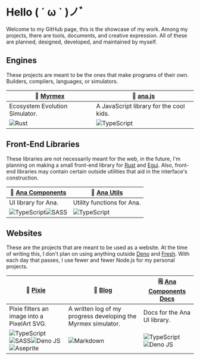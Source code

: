 # Hello ( ´ ω ` )ノﾞ
Welcome to my GitHub page, this is the showcase of my work. Among my projects, there are tools, documents, and creative expression. All of these are planned, designed, developed, and maintained by myself. 

## Engines
These projects are meant to be the ones that make programs of their own. Builders, compilers, languages, or simulators. 

| 🐜 [Myrmex](https://github.com/CarcajadaArtificial/Myrmex) | 🏴 [ana.js](https://github.com/CarcajadaArtificial/ana.js) |
|---|---|
| Ecosystem Evolution Simulator. | A JavaScript library for the cool kids. |
| ![Rust](https://img.shields.io/badge/rust-%23000000.svg?style=for-the-badge&logo=rust&logoColor=white) | ![TypeScript](https://img.shields.io/badge/typescript-%23007ACC.svg?style=for-the-badge&logo=typescript&logoColor=white) |

## Front-End Libraries
These libraries are not necessarily meant for the web, in the future, I'm planning on making a small front-end library for [Rust](https://www.rust-lang.org) and [Egui](https://github.com/emilk/egui). Also, front-end libraries may contain certain outside utilities that aid in the interface's construction.

| 🧱 [Ana Components](https://github.com/CarcajadaArtificial/ana-components) | 📐 [Ana Utils](https://github.com/CarcajadaArtificial/ana-utils) |
|---|---|
| UI library for Ana. | Utility functions for Ana. |
| ![TypeScript](https://img.shields.io/badge/typescript-%23007ACC.svg?style=for-the-badge&logo=typescript&logoColor=white)![SASS](https://img.shields.io/badge/SASS-hotpink.svg?style=for-the-badge&logo=SASS&logoColor=white) | ![TypeScript](https://img.shields.io/badge/typescript-%23007ACC.svg?style=for-the-badge&logo=typescript&logoColor=white) |

## Websites
These are the projects that are meant to be used as a website. At the time of writing this, I don't plan on using anything outside [Deno](https://deno.land) and [Fresh](https://fresh.deno.dev). With each day that passes, I use fewer and fewer Node.js for my personal projects.

| 🧚 [Pixie](https://github.com/CarcajadaArtificial/pixie) | 📓 [Blog](https://github.com/CarcajadaArtificial/myrmex-blog) | 🗒️ [Ana Components Docs](https://github.com/CarcajadaArtificial/ana-components-docs) |
|---|---|---|
| Pixie filters an image into a PixelArt SVG. | A written log of my progress developing the Myrmex simulator. | Docs for the Ana UI library. |
| ![TypeScript](https://img.shields.io/badge/typescript-%23007ACC.svg?style=for-the-badge&logo=typescript&logoColor=white)![SASS](https://img.shields.io/badge/SASS-hotpink.svg?style=for-the-badge&logo=SASS&logoColor=white)![Deno JS](https://img.shields.io/badge/deno%20js-000000?style=for-the-badge&logo=deno&logoColor=white)![Aseprite](https://img.shields.io/badge/Aseprite-FFFFFF?style=for-the-badge&logo=Aseprite&logoColor=#7D929E) | ![Markdown](https://img.shields.io/badge/markdown-%23000000.svg?style=for-the-badge&logo=markdown&logoColor=white) | ![TypeScript](https://img.shields.io/badge/typescript-%23007ACC.svg?style=for-the-badge&logo=typescript&logoColor=white)![Deno JS](https://img.shields.io/badge/deno%20js-000000?style=for-the-badge&logo=deno&logoColor=white) |
